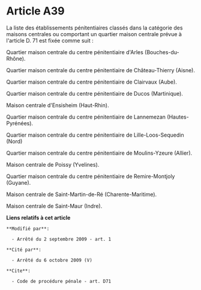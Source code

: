 # Article A39

La liste des établissements pénitentiaires classés dans la catégorie des maisons centrales ou comportant un quartier maison
centrale prévue à l'article D. 71 est fixée comme suit : 

Quartier maison centrale du centre pénitentiaire d'Arles (Bouches-du-Rhône). 

Quartier maison centrale du centre pénitentiaire de Château-Thierry (Aisne). 

Quartier maison centrale du centre pénitentiaire de Clairvaux (Aube). 

Quartier maison centrale du centre pénitentiaire de Ducos (Martinique). 

Maison centrale d'Ensisheim (Haut-Rhin). 

Quartier maison centrale du centre pénitentiaire de Lannemezan (Hautes-Pyrénées). 

Quartier maison centrale du centre pénitentiaire de Lille-Loos-Sequedin (Nord) 

Quartier maison centrale du centre pénitentiaire de Moulins-Yzeure (Allier). 

Maison centrale de Poissy (Yvelines). 

Quartier maison centrale du centre pénitentiaire de Remire-Montjoly (Guyane). 

Maison centrale de Saint-Martin-de-Ré (Charente-Maritime). 

Maison centrale de Saint-Maur (Indre).

**Liens relatifs à cet article**

	**Modifié par**:

	  - Arrêté du 2 septembre 2009 - art. 1

	**Cité par**:

	  - Arrêté du 6 octobre 2009 (V)

	**Cite**:

	  - Code de procédure pénale - art. D71

